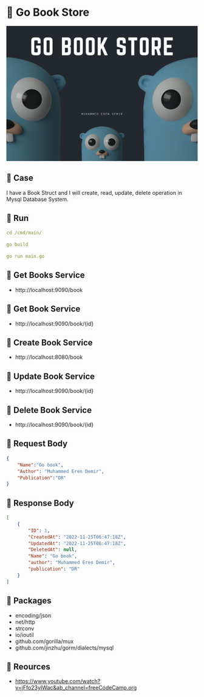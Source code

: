 # 🎯 Go Book Store

<img src="https://github.com/Muhammederendemir/go-bookstore/blob/main/image/go-bookstore.jpg">

## 📌 Case

I have a Book Struct and I will create, read, update, delete operation in Mysql Database System.

## 📌 Run

```yaml
cd /cmd/main/
```

```yaml
go build
```

```yaml
go run main.go
```

## 📌 Get Books Service 

* http://localhost:9090/book  

## 📌 Get Book Service

* http://localhost:9090/book/{id} 

## 📌 Create Book Service

* http://localhost:8080/book  

## 📌 Update Book Service

* http://localhost:9090/book/{id} 

## 📌 Delete Book Service

* http://localhost:9090/book/{id} 


## 📌 Request Body

```JSON
{
	"Name":"Go book",
	"Author": "Muhammed Eren Demir",
	"Publication":"DR"
}
```

## 📌 Response Body

```JSON
[
    {
        "ID": 1,
        "CreatedAt": "2022-11-25T06:47:18Z",
        "UpdatedAt": "2022-11-25T06:47:18Z",
        "DeletedAt": null,
        "Name": "Go book",
        "author": "Muhammed Eren Demir",
        "publication": "DR"
    }
]
```

## 📌 Packages

- encoding/json
- net/http
- strconv
- io/ioutil
- github.com/gorilla/mux
- github.com/jinzhu/gorm/dialects/mysql

## 📌 Reources
* https://www.youtube.com/watch?v=jFfo23yIWac&ab_channel=freeCodeCamp.org


